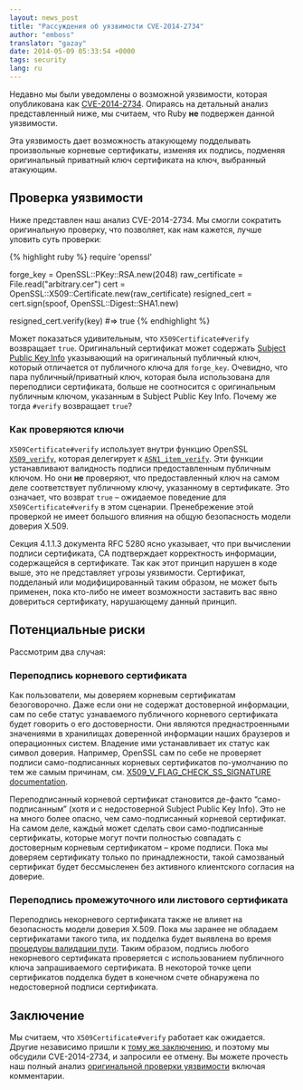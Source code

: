 ```yaml
---
layout: news_post
title: "Рассуждения об уязвимости CVE-2014-2734"
author: "emboss"
translator: "gazay"
date: 2014-05-09 05:33:54 +0000
tags: security
lang: ru
---
```


Недавно мы были уведомлены о возможной уязвимости, которая опубликована как
[CVE-2014-2734](http://cve.mitre.org/cgi-bin/cvename.cgi?name=CVE-2014-2734).
Опираясь на детальный анализ представленный ниже, мы считаем, что Ruby **не**
подвержен данной уязвимости.

Эта уязвимость дает возможность атакующему подделывать произвольные корневые
сертификаты, изменяя их подпись, подменяя оригинальный приватный ключ сертификата
на ключ, выбранный атакующим.

## Проверка уязвимости

Ниже представлен наш анализ CVE-2014-2734. Мы смогли сократить оригинальную проверку,
что позволяет, как нам кажется, лучше уловить суть проверки:

{% highlight ruby %}
require 'openssl'

forge_key = OpenSSL::PKey::RSA.new(2048)
raw_certificate = File.read("arbitrary.cer")
cert = OpenSSL::X509::Certificate.new(raw_certificate)
resigned_cert = cert.sign(spoof, OpenSSL::Digest::SHA1.new)

resigned_cert.verify(key) #=> true
{% endhighlight %}

Может показаться удивительным, что `X509Certificate#verify` возвращает `true`.
Оригинальный сертификат может содержать
[Subject Public Key Info](http://tools.ietf.org/html/rfc5280#section-4.1.2.7)
указывающий на оригинальный публичный ключ, который отличается от публичного ключа для
`forge_key`. Очевидно, что пара публичный/приватный ключ, которая была использована
для переподписи сертификата, больше не соотносится с оригинальным публичным
ключом, указанным в Subject Public Key Info. Почему же тогда `#verify` возвращает
`true`?

### Как проверяются ключи

`X509Certificate#verify` использует внутри функцию OpenSSL
[`X509_verify`](https://github.com/openssl/openssl/blob/master/crypto/x509/x_all.c#L74),
которая делегирует к
[`ASN1_item_verify`](https://github.com/openssl/openssl/blob/master/crypto/asn1/a_verify.c#L134).
Эти функции устанавливают валидность подписи предоставленным публичным ключом. Но они **не**
проверяют, что предоставленный ключ на самом деле соответствует публичному ключу,
указанному в сертификате.
Это означает, что возврат `true` – ожидаемое поведение для `X509Certificate#verify`
в этом сценарии. Пренебрежение этой проверкой не имеет большого влияния на общую
безопасность модели доверия X.509.

Секция 4.1.1.3 документа RFC 5280 ясно указывает, что при вычислении подписи
сертификата, CA подтверждает корректность информации, содержащейся в сертификате.
Так как этот принцип нарушен в коде выше, это не представляет угрозы уязвимости.
Сертификат, подделаный или модифицированный таким образом, не может быть применен,
пока кто-либо не имеет возможности заставить вас явно довериться сертификату,
нарушающему данный принцип.

## Потенциальные риски

Рассмотрим два случая:

### Переподпись корневого сертификата

Как пользователи, мы доверяем корневым сертификатам безоговорочно. Даже если они не
содержат достоверной информации, сам по себе статус узнаваемого публичного корневого сертификата
будет говорить о его достоверности. Они являются преднастроенными значениями в хранилищах доверенной
информации наших браузеров и операционных систем. Владение ими устанавливает их статус как символ доверия.
Например, OpenSSL сам по себе не проверяет подписи само-подписанных корневых сертификатов по-умолчанию по
тем же самым причинам, см.
[X509_V_FLAG_CHECK_SS_SIGNATURE documentation](https://www.openssl.org/docs/crypto/X509_VERIFY_PARAM_set_flags.html).

Переподписанный корневой сертификат становится де-факто “само-подписанным”
(хотя и с недостоверной Subject Public Key Info). Это не на много более опасно, чем
само-подписанный корневой сертификат. На самом деле, каждый может сделать свои само-подписанные
сертификаты, которые могут почти полностью совпадать с достоверным корневым сертификатом – кроме подписи.
Пока мы доверяем сертификату только по принадлежности, такой самозваный сертификат будет бессмысленен без
активного клиентского согласия на доверие.

### Переподпись промежуточного или листового сертификата

Переподпись некорневого сертификата также не влияет на безопасность модели доверия
X.509. Пока мы заранее не обладаем сертификатами такого типа, их подделка будет выявлена
во время [процедуры валидации пути](http://tools.ietf.org/html/rfc5280#section-6).
Таким образом, подпись любого некорневого сертификата проверяется с использованием
публичного ключа запрашиваемого сертификата. В некоторой точке цепи сертификатов
подделка будет в конечном счете обнаружена по недостоверной подписи сертификата.

## Заключение

Мы считаем, что `X509Certificate#verify` работает как ожидается.
Другие независимо пришли к [тому же заключению](https://github.com/adrienthebo/cve-2014-2734/),
и поэтому мы обсудили CVE-2014-2734, и запросили ее отмену.
Вы можете прочесть наш полный анализ [оригинальной проверки уязвимости](https://gist.github.com/emboss/91696b56cd227c8a0c13)
включая комментарии.
